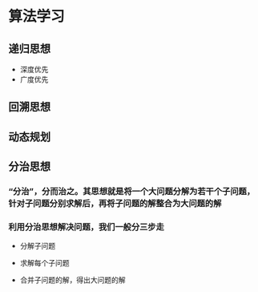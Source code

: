 # 算法学习

## 递归思想

* 深度优先
* 广度优先

## 回溯思想

## 动态规划

## 分治思想

### “分治”，分而治之。其思想就是将一个大问题分解为若干个子问题，针对子问题分别求解后，再将子问题的解整合为大问题的解

### 利用分治思想解决问题，我们一般分三步走

* 分解子问题

* 求解每个子问题

* 合并子问题的解，得出大问题的解
